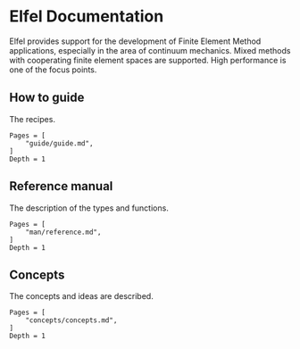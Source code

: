 # Elfel Documentation

Elfel provides support for the development of Finite Element Method applications, especially in the area of continuum mechanics. Mixed methods with cooperating finite element spaces are supported. High performance is one of the focus points.

## How to guide

The recipes.

```@contents
Pages = [
    "guide/guide.md",
]
Depth = 1
```

## Reference manual

The description of the types and functions.

```@contents
Pages = [
    "man/reference.md",
]
Depth = 1
```

## Concepts

The concepts and ideas are described.

```@contents
Pages = [
    "concepts/concepts.md",
]
Depth = 1
```
